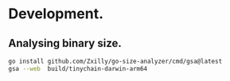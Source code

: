 # Development.

## Analysing binary size.

```sh
go install github.com/Zxilly/go-size-analyzer/cmd/gsa@latest
gsa --web  build/tinychain-darwin-arm64
```
